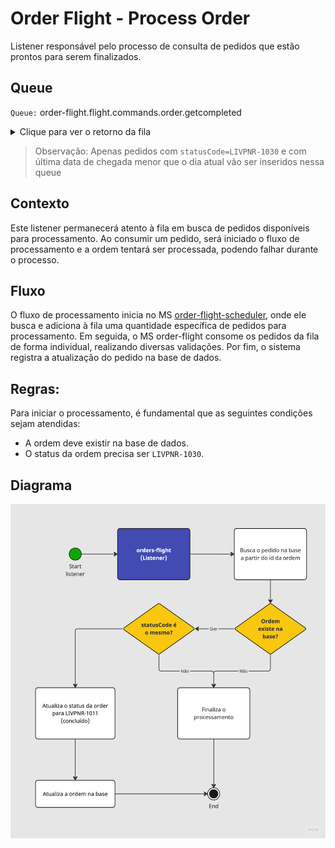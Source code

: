# Order Flight - Process Order

Listener responsável pelo processo de consulta de pedidos que estão prontos para serem finalizados.

## Queue

`Queue:` order-flight.flight.commands.order.getcompleted

<details>
	<summary>Clique para ver o retorno da fila</summary>
	<pre>
		{
			"id": "lf1213",
			"commerceOrderId": "o12313"
		}
   </pre>
</details>

> Observação: Apenas pedidos com `statusCode=LIVPNR-1030` e com última data de chegada menor que o dia atual vão ser inseridos nessa queue

## Contexto

Este listener permanecerá atento à fila em busca de pedidos disponíveis para processamento. Ao consumir um pedido, será iniciado o fluxo de processamento e a ordem tentará ser processada, podendo falhar durante o processo. 

## Fluxo

O fluxo de processamento inicia no MS [order-flight-scheduler](https://stash.livelo.intranet/projects/LIVTRAVEL/repos/order-flight-scheduler/browse), onde ele busca e adiciona à fila uma quantidade específica de pedidos para processamento. Em seguida, o MS order-flight consome os pedidos da fila de forma individual, realizando diversas validações.  Por fim, o sistema registra a atualização do pedido na base de dados.

## Regras:

Para iniciar o processamento, é fundamental que as seguintes condições sejam atendidas:

- A ordem deve existir na base de dados.
- O status da ordem precisa ser `LIVPNR-1030`.

## Diagrama

![Diagrama de fluxo.](images/listener-getCompleted-diagram.png)